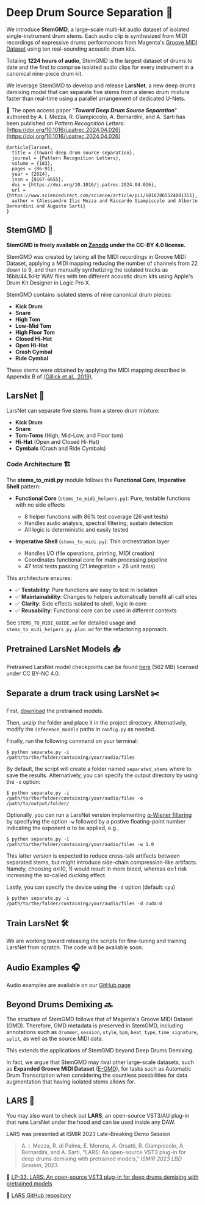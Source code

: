 # Deep Drum Source Separation 🥁

We introduce **StemGMD**, a large-scale multi-kit audio dataset of isolated single-instrument drum stems. Each audio clip is synthesized from MIDI recordings of expressive drums performances from Magenta's [Groove MIDI Dataset](https://magenta.tensorflow.org/datasets/groove) using ten real-sounding acoustic drum kits. 

Totaling **1224 hours of audio**, StemGMD is the largest dataset of drums to date and the first to comprise isolated audio clips for every instrument in a canonical nine-piece drum kit.

We leverage StemGMD to develop and release **LarsNet**, a new deep drums demixing model that can separate five stems from a stereo drum mixture faster than real-time using a parallel arrangement of dedicated U-Nets.

📝 The open access paper "_**Toward Deep Drum Source Separation**_" authored by A. I. Mezza, R. Giampiccolo, A. Bernardini, and A. Sarti has been published on *Pattern Recognition Letters*: [https://doi.org/10.1016/j.patrec.2024.04.026](https://doi.org/10.1016/j.patrec.2024.04.026)

```
@article{larsnet,
  title = {Toward deep drum source separation},
  journal = {Pattern Recognition Letters},
  volume = {183},
  pages = {86-91},
  year = {2024},
  issn = {0167-8655},
  doi = {https://doi.org/10.1016/j.patrec.2024.04.026},
  url = {https://www.sciencedirect.com/science/article/pii/S0167865524001351},
  author = {Alessandro Ilic Mezza and Riccardo Giampiccolo and Alberto Bernardini and Augusto Sarti}
}
```

## StemGMD 🎵
**StemGMD is freely available on [Zenodo](https://zenodo.org/records/7860223) under the CC-BY 4.0 license.**

StemGMD was created by taking all the MIDI recordings in Groove MIDI Dataset, applying a MIDI mapping reducing the number of channels from 22 down to 9, and then manually synthetizing the isolated tracks as 16bit/44.1kHz WAV files with ten different acoustic drum kits using Apple's Drum Kit Designer in Logic Pro X.

StemGMD contains isolated stems of nine canonical drum pieces:
- **Kick Drum**
- **Snare**
- **High Tom**
- **Low-Mid Tom**
- **High Floor Tom**
- **Closed Hi-Hat**
- **Open Hi-Hat**
- **Crash Cymbal**
- **Ride Cymbal**

These stems were obtained by applying the MIDI mapping described in Appendix B of [(Gillick et al., 2019)](https://arxiv.org/abs/1905.06118).

## LarsNet 🥁

LarsNet can separate five stems from a stereo drum mixture:
- **Kick Drum**
- **Snare**
- **Tom-Toms** (High, Mid-Low, and Floor tom)
- **Hi-Hat** (Open and Closed Hi-Hat)
- **Cymbals** (Crash and Ride Cymbals)

### Code Architecture 🏗️

The **stems_to_midi.py** module follows the **Functional Core, Imperative Shell** pattern:

- **Functional Core** (`stems_to_midi_helpers.py`): Pure, testable functions with no side effects
  - 8 helper functions with 86% test coverage (26 unit tests)
  - Handles audio analysis, spectral filtering, sustain detection
  - All logic is deterministic and easily tested

- **Imperative Shell** (`stems_to_midi.py`): Thin orchestration layer
  - Handles I/O (file operations, printing, MIDI creation)
  - Coordinates functional core for main processing pipeline
  - 47 total tests passing (21 integration + 26 unit tests)

This architecture ensures:
- ✅ **Testability**: Pure functions are easy to test in isolation
- ✅ **Maintainability**: Changes to helpers automatically benefit all call sites
- ✅ **Clarity**: Side effects isolated to shell, logic in core
- ✅ **Reusability**: Functional core can be used in different contexts

See `STEMS_TO_MIDI_GUIDE.md` for detailed usage and `stems_to_midi_helpers.py.plan.md` for the refactoring approach.

## Pretrained LarsNet Models 📥 

Pretrained LarsNet model checkpoints can be found [here](https://drive.google.com/uc?id=1U8-5924B1ii1cjv9p0MTPzayb00P4qoL&export=download) (562 MB) licensed under CC BY-NC 4.0.

## Separate a drum track using LarsNet ✂️

First, [download](https://drive.google.com/uc?id=1U8-5924B1ii1cjv9p0MTPzayb00P4qoL&export=download) the pretrained models.   

Then, unzip the folder and place it in the project directory. Alternatively, modify the `inference_models` paths in `config.py` as needed.

Finally, run the following command on your terminal:

`$ python separate.py -i /path/to/the/folder/containing/your/audio/files` 

By default, the script will create a folder named `separated_stems` where to save the results. Alternatively, you can specify the output directory by using the `-o` option:

`$ python separate.py -i /path/to/the/folder/containing/your/audio/files -o /path/to/output/folder/` 

Optionally, you can run a LarsNet version implementing [α-Wiener filtering](https://doi.org/10.1109/ICASSP.2015.7177973) by specifying the option `-w` followed by a postive floating-point number indicating the exponent α to be applied, e.g., 

`$ python separate.py -i /path/to/the/folder/containing/your/audio/files -w 1.0` 

This latter version is expected to reduce cross-talk artifacts between separated stems, but might introduce side-chain compression-like artifacts. Namely, choosing α∊(0, 1) would result in more bleed, whereas α≥1 risk increasing the so-called ducking effect.

Lastly, you can specify the device using the `-d` option (default: `cpu`)

`$ python separate.py -i /path/to/the/folder/containing/your/audio/files -d cuda:0` 

## Train LarsNet 🛠️

We are working toward releasing the scripts for fine-tuning and training LarsNet from scratch. The code will be available soon.

## Audio Examples 🎧
Audio examples are available on our [GitHub page](https://polimi-ispl.github.io/larsnet/)

## Beyond Drums Demixing 🔜
The structure of StemGMD follows that of Magenta's Groove MIDI Dataset (GMD). Therefore, GMD metadata is preserved in StemGMD, including annotations such as `drummer`, `session`, `style`, `bpm`, `beat_type`, `time_signature`, `split`, as well as the source MIDI data. 

This extends the applications of StemGMD beyond Deep Drums Demixing.

In fact, we argue that StemGMD may rival other large-scale datasets, such as **Expanded Groove MIDI Dataset** ([E-GMD](https://arxiv.org/abs/2004.00188)), for tasks such as Automatic Drum Transcription when considering the countless possbilities for data augmentation that having isolated stems allows for.

## LARS 🔌

You may also want to check out **LARS**, an open-source VST3/AU plug-in that runs LarsNet under the hood and can be used inside any DAW.

LARS was presented at ISMIR 2023 Late-Breaking Demo Session
> A. I. Mezza, R. di Palma, E. Morena, A. Orsatti, R. Giampiccolo, A. Bernardini, and A. Sarti, "LARS: An open-source VST3 plug-in for deep drums demixing with pretrained models," _ISMIR 2023 LBD Session_, 2023.

:pencil: [LP-33: LARS: An open-source VST3 plug-in for deep drums demixing with pretrained models](https://ismir2023program.ismir.net/lbd_349.html)

:link: [LARS GitHub repository](https://github.com/EdoardoMor/LARS)
